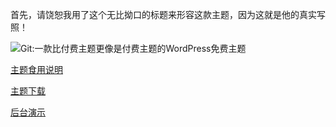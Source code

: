 首先，请饶恕我用了这个无比拗口的标题来形容这款主题，因为这就是他的真实写照！

![Git:一款比付费主题更像是付费主题的WordPress免费主题](https://cdn.jsdelivr.net/gh/yunluo/GitCafeApi/IMG/2015051808553935.jpg "Git:一款比付费主题更像是付费主题的WordPress免费主题")

[主题食用说明](https://gitcafe.net/archives/3275.html)

[主题下载](https://coding.net/u/googlo/p/Git/git/archive/alpha)

[后台演示](https://gitcafe.net/template/admin.htm)